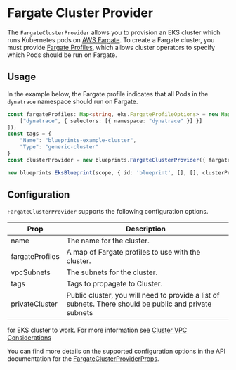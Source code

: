 # Fargate Cluster Provider

The `FargateClusterProvider` allows you to provision an EKS cluster which runs Kubernetes pods on [AWS Fargate](https://docs.aws.amazon.com/eks/latest/userguide/fargate.html). To create a Fargate cluster, you must provide [Fargate Profiles](https://docs.aws.amazon.com/eks/latest/userguide/fargate-profile.html), which allows cluster operators to specify which Pods should be run on Fargate.

## Usage 

In the example below, the Fargate profile indicates that all Pods in the `dynatrace` namespace should run on Fargate.

```typescript
const fargateProfiles: Map<string, eks.FargateProfileOptions> = new Map([
    ["dynatrace", { selectors: [{ namespace: "dynatrace" }] }]
]);
const tags = {
    "Name": "blueprints-example-cluster",
    "Type": "generic-cluster"
}
const clusterProvider = new blueprints.FargateClusterProvider({ fargateProfiles, tags });

new blueprints.EksBlueprint(scope, { id: 'blueprint', [], [], clusterProvider });
```

## Configuration

`FargateClusterProvider` supports the following configuration options. 

| Prop                  | Description |
|-----------------------|-------------|
| name                  | The name for the cluster.
| fargateProfiles       | A map of Fargate profiles to use with the cluster.
| vpcSubnets            | The subnets for the cluster.
| tags                  | Tags to propagate to Cluster.
| privateCluster        | Public cluster, you will need to provide a list of subnets. There should be public and private subnets 
for EKS cluster to work. For more information see [Cluster VPC Considerations](https://docs.aws.amazon.com/eks/latest/userguide/network_reqs.html)

You can find more details on the supported configuration options in the API documentation for the [FargateClusterProviderProps](../api/interfaces/FargateClusterProviderProps.html).